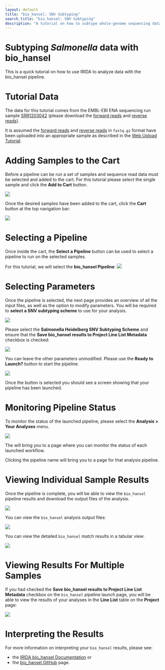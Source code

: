 ```yaml
---
layout: default
title: "bio_hansel: SNV Subtyping"
search_title: "bio_hansel: SNV Subtyping"
description: "A tutorial on how to subtype whole-genome sequencing data with bio_hansel"
---
```


Subtyping *Salmonella* data with bio_hansel
============================================
This is a quick tutorial on how to use IRIDA to analyze data with the bio_hansel pipeline.


Tutorial Data
=============

The data for this tutorial comes from the EMBL-EBI ENA sequencing run sample [SRR1203042] (please download the [forward reads] and [reverse reads]). 

It is assumed the [forward reads] and [reverse reads] in `fastq.gz` format have been uploaded into an appropriate sample as described in the [Web Upload Tutorial]. 


Adding Samples to the Cart
==========================

Before a pipeline can be run a set of samples and sequence read data must be selected and added to the cart. For this tutorial please select the single sample and click the **Add to Cart** button.

![](images/add-to-cart.png)

Once the desired samples have been added to the cart, click the **Cart** button at the top navigation bar:

![](images/cart-button.png)


Selecting a Pipeline
====================

Once inside the cart, the **Select a Pipeline** button can be used to select a pipeline to run on the selected samples.

For this tutorial, we will select the **bio_hansel Pipeline**: 
![](images/select-a-pipeline.png)


Selecting Parameters
====================

Once the pipeline is selected, the next page provides an overview of all the input files, as well as the option to modify parameters. You will be required to **select a SNV subtyping scheme** to use for your analysis.

![](images/bio_hansel-pipeline_launch-initial.png)

Please select the **Salmonella Heidelberg SNV Subtyping Scheme** and ensure that the **Save bio_hansel results to Project Line List Metadata** checkbox is checked:

![](images/bio_hansel-pipeline_launch-selected_scheme-save_to_sample_metadata.png)

You can leave the other parameters unmodified. Please use the **Ready to Launch?** button to start the pipeline.

![](images/launch.png)

Once the button is selected you should see a screen showing that your pipeline has been launched.


Monitoring Pipeline Status
==========================

To monitor the status of the launched pipeline, please select the **Analysis > Your Analyses** menu.

![](images/analysis.png)

The will bring you to a page where you can monitor the status of each launched workflow.

Clicking the pipeline name will bring you to a page for that analysis pipeline. 


Viewing Individual Sample Results
=================================

Once the pipeline is complete, you will be able to view the `bio_hansel` pipeline results and download the output files of the analysis.

![](images/bio_hansel-analysis-details-SRR1203042.png)

You can view the `bio_hansel` analysis output files:

![](images/bio_hansel-analysis_details-SRR1203042-output-preview.png)

You can view the detailed `bio_hansel` match results in a tabular view:

![](images/bio_hansel-analysis_details-preview-match_results.png)


Viewing Results For Multiple Samples
====================================

If you had checked the **Save bio_hansel results to Project Line List Metadata** checkbox on the `bio_hansel` pipeline launch page, you will be able to view the results of your analyses in the **Line List** table on the **Project** page:

![](images/bio_hansel-line_list_table-3-samples.png)


Interpreting the Results
========================

For more information on interpreting your `bio_hansel` results, please see:

- the [IRIDA bio_hansel Documentation][docs] or 
- the [bio_hansel GitHub] page.


[SRR1203042]: https://www.ebi.ac.uk/ena/data/view/SRR1203042&display=html
[forward reads]: ftp://ftp.sra.ebi.ac.uk/vol1/fastq/SRR120/002/SRR1203042/SRR1203042_1.fastq.gz
[reverse reads]: ftp://ftp.sra.ebi.ac.uk/vol1/fastq/SRR120/002/SRR1203042/SRR1203042_2.fastq.gz
[Web Upload Tutorial]: ../web-upload/
[docs]: ../../user/bio_hansel/
[bio_hansel GitHub]: https://github.com/phac-nml/bio_hansel
